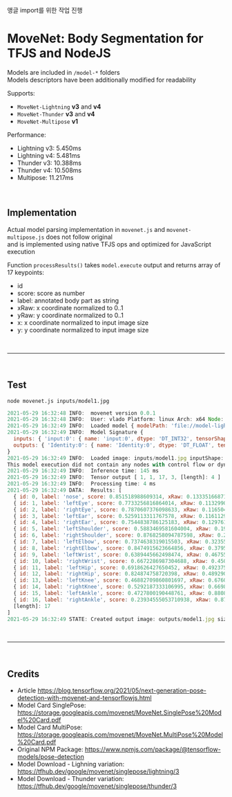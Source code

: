 앵글 import를 위한 작업 진행

# MoveNet: Body Segmentation for TFJS and NodeJS

Models are included in `/model-*` folders  
Models descriptors have been additionally modified for readability  

Supports:

- `MoveNet-Lightning` **v3** and **v4**
- `MoveNet-Thunder` **v3** and **v4**
- `MoveNet-Multipose` **v1**

Performance:

- Lightning v3: 5.450ms
- Lightning v4: 5.481ms
- Thunder v3: 10.388ms
- Thunder v4: 10.508ms
- Multipose: 11.217ms

<br>

## Implementation

Actual model parsing implementation in `movenet.js` and `movenet-multipose.js` does not follow original  
and is implemented using native TFJS ops and optimized for JavaScript execution

Function `processResults()` takes `model.execute` output and returns array of 17 keypoints:

- id
- score: score as number
- label: annotated body part as string
- xRaw: x coordinate normalized to 0..1
- yRaw: y coordinate normalized to 0..1
- x: x coordinate normalized to input image size
- y: y coordinate normalized to input image size

<br><hr><br>

## Test
```shell
node movenet.js inputs/model1.jpg
```

```js
2021-05-29 16:32:48 INFO:  movenet version 0.0.1
2021-05-29 16:32:48 INFO:  User: vlado Platform: linux Arch: x64 Node: v16.2.0
2021-05-29 16:32:49 INFO:  Loaded model { modelPath: 'file://model-lightning/movenet-lightning.json' } tensors: 178 bytes: 9299876
2021-05-29 16:32:49 INFO:  Model Signature {
  inputs: { 'input:0': { name: 'input:0', dtype: 'DT_INT32', tensorShape: { dim: [ { size: '1' }, { size: '192' }, { size: '192' }, { size: '3' }, [length]: 4 ] } } },
  outputs: { 'Identity:0': { name: 'Identity:0', dtype: 'DT_FLOAT', tensorShape: { dim: [ { size: '1' }, { size: '1' }, { size: '17' }, { size: '3' }, [length]: 4 ] } } }
}
2021-05-29 16:32:49 INFO:  Loaded image: inputs/model1.jpg inputShape: [ 938, 638, 3, [length]: 3 ] modelShape: [ 1, 192, 192, 3, [length]: 4 ] decoded size: 1795332
This model execution did not contain any nodes with control flow or dynamic output shapes. You can use model.execute() instead.
2021-05-29 16:32:49 INFO:  Inference time: 145 ms
2021-05-29 16:32:49 INFO:  Tensor output [ 1, 1, 17, 3, [length]: 4 ]
2021-05-29 16:32:49 INFO:  Processing time: 4 ms
2021-05-29 16:32:49 DATA:  Results: [
  { id: 0, label: 'nose', score: 0.851518988609314, xRaw: 0.133351668715477, yRaw: 0.4853442311286926, x: 309, y: 125 },
  { id: 1, label: 'leftEye', score: 0.7733256816864014, xRaw: 0.11329909414052963, yRaw: 0.501908540725708, x: 320, y: 106 },
  { id: 2, label: 'rightEye', score: 0.7870607376098633, xRaw: 0.11650494486093521, yRaw: 0.46030735969543457, x: 293, y: 109 },
  { id: 3, label: 'leftEar', score: 0.5259113311767578, xRaw: 0.11611292511224747, yRaw: 0.5221166610717773, x: 333, y: 108 },
  { id: 4, label: 'rightEar', score: 0.7544838786125183, xRaw: 0.12976181507110596, yRaw: 0.42634811997413635, x: 272, y: 121 },
  { id: 5, label: 'leftShoulder', score: 0.5883469581604004, xRaw: 0.1994987577199936, yRaw: 0.6012834906578064, x: 383, y: 187 },
  { id: 6, label: 'rightShoulder', score: 0.8768258094787598, xRaw: 0.23354817926883698, yRaw: 0.3692959249019623, x: 235, y: 219 },
  { id: 7, label: 'leftElbow', score: 0.7374638319015503, xRaw: 0.3235592842102051, yRaw: 0.6565064191818237, x: 418, y: 303 },
  { id: 8, label: 'rightElbow', score: 0.8474915623664856, xRaw: 0.3795775771141052, yRaw: 0.32592085003852844, x: 207, y: 356 },
  { id: 9, label: 'leftWrist', score: 0.6389445662498474, xRaw: 0.46755996346473694, yRaw: 0.6036725640296936, x: 385, y: 438 },
  { id: 10, label: 'rightWrist', score: 0.6672286987304688, xRaw: 0.4508911073207855, yRaw: 0.3890339136123657, x: 248, y: 422 },
  { id: 11, label: 'leftHip', score: 0.6918626427650452, xRaw: 0.49237537384033203, yRaw: 0.5632658004760742, x: 359, y: 461 },
  { id: 12, label: 'rightHip', score: 0.824874758720398, xRaw: 0.48929092288017273, yRaw: 0.42534327507019043, x: 271, y: 458 },
  { id: 13, label: 'leftKnee', score: 0.46882709860801697, xRaw: 0.6760866045951843, yRaw: 0.5007705688476562, x: 319, y: 634 },
  { id: 14, label: 'rightKnee', score: 0.5292187333106995, xRaw: 0.6698553562164307, yRaw: 0.5213510990142822, x: 332, y: 628 },
  { id: 15, label: 'leftAnkle', score: 0.4727800190448761, xRaw: 0.8808274865150452, yRaw: 0.44615471363067627, x: 284, y: 826 },
  { id: 16, label: 'rightAnkle', score: 0.23934555053710938, xRaw: 0.8793723583221436, yRaw: 0.5921049118041992, x: 377, y: 824 },
  [length]: 17
]
2021-05-29 16:32:49 STATE: Created output image: outputs/model1.jpg size: [ 638, 938, [length]: 2 ]
```

<br><hr><br>

## Credits

- Article <https://blog.tensorflow.org/2021/05/next-generation-pose-detection-with-movenet-and-tensorflowjs.html>
- Model Card SinglePose: <https://storage.googleapis.com/movenet/MoveNet.SinglePose%20Model%20Card.pdf>
- Model Card MultiPose: <https://storage.googleapis.com/movenet/MoveNet.MultiPose%20Model%20Card.pdf>
- Original NPM Package: <https://www.npmjs.com/package/@tensorflow-models/pose-detection>
- Model Download - Lighning variation: <https://tfhub.dev/google/movenet/singlepose/lightning/3>
- Model Download - Thunder variation: <https://tfhub.dev/google/movenet/singlepose/thunder/3>
